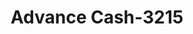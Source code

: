---
f_zip-code: 85364
f_state-code: AZ
title: Advance Cash-3215
f_phone: 928-726-4000
f_city-only: Yuma
f_address: 2453 S 4th Ave Yuma
f_location-unique-id: '3215'
slug: advance-cash-3215
updated-on: '2024-05-30T13:46:58.046Z'
created-on: '2024-05-30T13:36:59.803Z'
published-on: '2024-05-30T13:54:32.469Z'
f_city-state: cms/city/yuma-az.md
f_company: cms/company/advance-cash.md
f_state: cms/state/arizona.md
layout: '[payday-loan].html'
tags: payday-loan
---